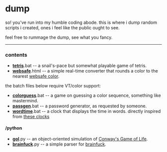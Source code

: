 # dump
so! you've run into my humble coding abode.
this is where i dump random scripts i created, ones i feel like the public ought to see.

feel free to rummage the dump, see what you fancy.

---
### contents
* **[tetris](/tetris.bat)**.bat -- a snail's-pace but somewhat playable game of tetris.
* **[websafe](/websafe.html)**.html -- a simple real-time converter that rounds a color to the nearest [websafe color](https://en.wikipedia.org/wiki/Web_colors#Web-safe_colors).

the batch files below require VT/color support:

* **[colorguess](/colorguess.bat)**.bat -- a game on guessing a color sequence, something like mastermind.
* **[passgen](/passgen.bat)**.bat -- a password generator, as requested by someone.
* **[wordtime](/wordtime.bat)**.bat -- a clock that displays the time in words. directly inspired from [these clocks](https://user-images.githubusercontent.com/49148994/118955921-b996db00-b991-11eb-8db4-53b54cc327a0.png)

#### /python
* **[gol](/python/gol.py)**.py -- an object-oriented simulation of [Conway's Game of Life](https://en.wikipedia.org/wiki/Conway%27s_Game_of_Life).
* **[brainfuck](/python/brainfuck.py)**.py -- a simple parser for [brainfuck](https://en.wikipedia.org/wiki/Brainfuck "here's a WP article if you somehow don't know about it").
